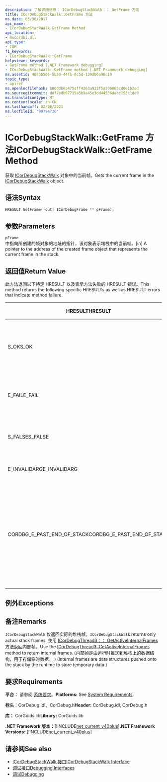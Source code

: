```yaml
---
description: 了解详细信息： ICorDebugStackWalk：： GetFrame 方法
title: ICorDebugStackWalk::GetFrame 方法
ms.date: 03/30/2017
api_name:
- ICorDebugStackWalk.GetFrame Method
api_location:
- mscordbi.dll
api_type:
- COM
f1_keywords:
- ICorDebugStackWalk::GetFrame
helpviewer_keywords:
- GetFrame method [.NET Framework debugging]
- ICorDebugStackWalk::GetFrame method [.NET Framework debugging]
ms.assetid: 4083b505-5b59-44fb-8c5d-129db6a96c10
topic_type:
- apiref
ms.openlocfilehash: b00ddb6a475aff4263a922f5a20b866cd0e1b2ed
ms.sourcegitcommit: ddf7edb67715a5b9a45e3dd44536dabc153c1de0
ms.translationtype: MT
ms.contentlocale: zh-CN
ms.lasthandoff: 02/06/2021
ms.locfileid: "99794736"
---
```

# <a name="icordebugstackwalkgetframe-method"></a><span data-ttu-id="fd021-103">ICorDebugStackWalk::GetFrame 方法</span><span class="sxs-lookup"><span data-stu-id="fd021-103">ICorDebugStackWalk::GetFrame Method</span></span>

<span data-ttu-id="fd021-104">获取 [ICorDebugStackWalk](icordebugstackwalk-interface.md) 对象中的当前帧。</span><span class="sxs-lookup"><span data-stu-id="fd021-104">Gets the current frame in the [ICorDebugStackWalk](icordebugstackwalk-interface.md) object.</span></span>  
  
## <a name="syntax"></a><span data-ttu-id="fd021-105">语法</span><span class="sxs-lookup"><span data-stu-id="fd021-105">Syntax</span></span>  
  
```cpp  
HRESULT GetFrame([out] ICorDebugFrame ** pFrame);  
```  
  
## <a name="parameters"></a><span data-ttu-id="fd021-106">参数</span><span class="sxs-lookup"><span data-stu-id="fd021-106">Parameters</span></span>  

 `pFrame`  
 <span data-ttu-id="fd021-107">中指向所创建的帧对象的地址的指针，该对象表示堆栈中的当前帧。</span><span class="sxs-lookup"><span data-stu-id="fd021-107">[in] A pointer to the address of the created frame object that represents the current frame in the stack.</span></span>  
  
## <a name="return-value"></a><span data-ttu-id="fd021-108">返回值</span><span class="sxs-lookup"><span data-stu-id="fd021-108">Return Value</span></span>  

 <span data-ttu-id="fd021-109">此方法返回以下特定 HRESULT 以及表示方法失败的 HRESULT 错误。</span><span class="sxs-lookup"><span data-stu-id="fd021-109">This method returns the following specific HRESULTs as well as HRESULT errors that indicate method failure.</span></span>  
  
|<span data-ttu-id="fd021-110">HRESULT</span><span class="sxs-lookup"><span data-stu-id="fd021-110">HRESULT</span></span>|<span data-ttu-id="fd021-111">说明</span><span class="sxs-lookup"><span data-stu-id="fd021-111">Description</span></span>|  
|-------------|-----------------|  
|<span data-ttu-id="fd021-112">S_OK</span><span class="sxs-lookup"><span data-stu-id="fd021-112">S_OK</span></span>|<span data-ttu-id="fd021-113">运行时成功返回了当前帧。</span><span class="sxs-lookup"><span data-stu-id="fd021-113">The runtime successfully returned the current frame.</span></span>|  
|<span data-ttu-id="fd021-114">E_FAIL</span><span class="sxs-lookup"><span data-stu-id="fd021-114">E_FAIL</span></span>|<span data-ttu-id="fd021-115">当前帧未返回。</span><span class="sxs-lookup"><span data-stu-id="fd021-115">The current frame was not returned.</span></span>|  
|<span data-ttu-id="fd021-116">S_FALSE</span><span class="sxs-lookup"><span data-stu-id="fd021-116">S_FALSE</span></span>|<span data-ttu-id="fd021-117">当前帧是本机堆栈帧。</span><span class="sxs-lookup"><span data-stu-id="fd021-117">The current frame is a native stack frame.</span></span>|  
|<span data-ttu-id="fd021-118">E_INVALIDARG</span><span class="sxs-lookup"><span data-stu-id="fd021-118">E_INVALIDARG</span></span>|<span data-ttu-id="fd021-119">`pFrame` 为 null。</span><span class="sxs-lookup"><span data-stu-id="fd021-119">`pFrame` is null.</span></span>|  
|<span data-ttu-id="fd021-120">CORDBG_E_PAST_END_OF_STACK</span><span class="sxs-lookup"><span data-stu-id="fd021-120">CORDBG_E_PAST_END_OF_STACK</span></span>|<span data-ttu-id="fd021-121">帧指针已位于堆栈末尾;因此，不能访问其他帧。</span><span class="sxs-lookup"><span data-stu-id="fd021-121">The frame pointer is already at the end of the stack; therefore, no additional frames can be accessed.</span></span>|  
  
## <a name="exceptions"></a><span data-ttu-id="fd021-122">例外</span><span class="sxs-lookup"><span data-stu-id="fd021-122">Exceptions</span></span>  
  
## <a name="remarks"></a><span data-ttu-id="fd021-123">备注</span><span class="sxs-lookup"><span data-stu-id="fd021-123">Remarks</span></span>  

 <span data-ttu-id="fd021-124">`ICorDebugStackWalk` 仅返回实际的堆栈帧。</span><span class="sxs-lookup"><span data-stu-id="fd021-124">`ICorDebugStackWalk` returns only actual stack frames.</span></span> <span data-ttu-id="fd021-125">使用 [ICorDebugThread3：： GetActiveInternalFrames](icordebugthread3-getactiveinternalframes-method.md) 方法返回内部帧。</span><span class="sxs-lookup"><span data-stu-id="fd021-125">Use the [ICorDebugThread3::GetActiveInternalFrames](icordebugthread3-getactiveinternalframes-method.md) method to return internal frames.</span></span> <span data-ttu-id="fd021-126"> (内部帧是由运行时推送到堆栈上的数据结构，用于存储临时数据。 ) </span><span class="sxs-lookup"><span data-stu-id="fd021-126">(Internal frames are data structures pushed onto the stack by the runtime to store temporary data.)</span></span>  
  
## <a name="requirements"></a><span data-ttu-id="fd021-127">要求</span><span class="sxs-lookup"><span data-stu-id="fd021-127">Requirements</span></span>  

 <span data-ttu-id="fd021-128">**平台：** 请参阅 [系统要求](../../get-started/system-requirements.md)。</span><span class="sxs-lookup"><span data-stu-id="fd021-128">**Platforms:** See [System Requirements](../../get-started/system-requirements.md).</span></span>  
  
 <span data-ttu-id="fd021-129">**标头**：CorDebug.idl、CorDebug.h</span><span class="sxs-lookup"><span data-stu-id="fd021-129">**Header:** CorDebug.idl, CorDebug.h</span></span>  
  
 <span data-ttu-id="fd021-130">**库：** CorGuids.lib</span><span class="sxs-lookup"><span data-stu-id="fd021-130">**Library:** CorGuids.lib</span></span>  
  
 <span data-ttu-id="fd021-131">**.NET Framework 版本：**[!INCLUDE[net_current_v40plus](../../../../includes/net-current-v40plus-md.md)]</span><span class="sxs-lookup"><span data-stu-id="fd021-131">**.NET Framework Versions:** [!INCLUDE[net_current_v40plus](../../../../includes/net-current-v40plus-md.md)]</span></span>  
  
## <a name="see-also"></a><span data-ttu-id="fd021-132">请参阅</span><span class="sxs-lookup"><span data-stu-id="fd021-132">See also</span></span>

- [<span data-ttu-id="fd021-133">ICorDebugStackWalk 接口</span><span class="sxs-lookup"><span data-stu-id="fd021-133">ICorDebugStackWalk Interface</span></span>](icordebugstackwalk-interface.md)
- [<span data-ttu-id="fd021-134">调试接口</span><span class="sxs-lookup"><span data-stu-id="fd021-134">Debugging Interfaces</span></span>](debugging-interfaces.md)
- [<span data-ttu-id="fd021-135">调试</span><span class="sxs-lookup"><span data-stu-id="fd021-135">Debugging</span></span>](index.md)
